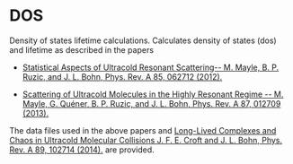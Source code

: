 DOS
===

Density of states lifetime calculations. Calculates density of states (dos) and lifetime as described in the papers 

* [Statistical Aspects of Ultracold Resonant Scattering-- M. Mayle, B. P. Ruzic, and J. L. Bohn, Phys. Rev. A 85, 062712 (2012).](http://journals.aps.org/pra/abstract/10.1103/PhysRevA.85.062712)

* [Scattering of Ultracold Molecules in the Highly Resonant Regime -- M. Mayle, G. Quéner, B. P. Ruzic, and J. L. Bohn, Phys. Rev. A 87, 012709 (2013).](http://journals.aps.org/pra/abstract/10.1103/PhysRevA.87.012709)

The data files used in the above papers and [Long-Lived Complexes and Chaos in Ultracold Molecular Collisions  J. F. E. Croft and J. L. Bohn, Phys. Rev. A 89, 102714 (2014).](http://journals.aps.org/pra/abstract/10.1103/PhysRevA.89.012714)
are provided.
